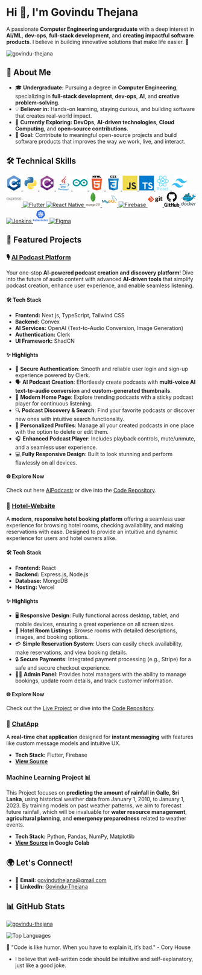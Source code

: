 # Hi 👋, I'm Govindu Thejana

A passionate **Computer Engineering undergraduate** with a deep interest in **Ai/ML**, **dev-ops**, **full-stack development**, and **creating impactful software products**. I believe in building innovative solutions that make life easier. 🚀

<p align="left"> <img src="https://komarev.com/ghpvc/?username=govindu-thejana&label=Profile%20views&color=0e75b6&style=flat" alt="govindu-thejana" /> </p>

## 🌟 About Me

- 🎓 **Undergraduate:** Pursuing a degree in **Computer Engineering**, specializing in **full-stack development**, **dev-ops**, **AI**, and **creative problem-solving**.
- 💡 **Believer in:** Hands-on learning, staying curious, and building software that creates real-world impact.
- 🌱 **Currently Exploring:** **DevOps**, **AI-driven technologies**, **Cloud Computing**, and **open-source contributions**.
- 🎯 **Goal:** Contribute to meaningful open-source projects and build software products that improves the way we work, live, and interact.

## 🛠️ Technical Skills

<p align="left">
  <!-- Programming Languages -->
  <a href="https://www.cplusplus.com/" target="_blank" rel="noreferrer">
    <img src="https://raw.githubusercontent.com/devicons/devicon/master/icons/cplusplus/cplusplus-original.svg" alt="C++" width="40" height="40"/>
  </a>
  <a href="https://www.python.org/" target="_blank" rel="noreferrer">
    <img src="https://raw.githubusercontent.com/devicons/devicon/master/icons/python/python-original.svg" alt="Python" width="40" height="40"/>
  </a>
  <a href="https://learn.microsoft.com/en-us/dotnet/csharp/" target="_blank" rel="noreferrer">
    <img src="https://raw.githubusercontent.com/devicons/devicon/master/icons/csharp/csharp-original.svg" alt="C#" width="40" height="40"/>
  </a>
  <a href="https://www.java.com/" target="_blank" rel="noreferrer">
    <img src="https://raw.githubusercontent.com/devicons/devicon/master/icons/java/java-original.svg" alt="Java" width="40" height="40"/>
  </a>
  <a href="https://www.arduino.cc/" target="_blank" rel="noreferrer">
    <img src="https://raw.githubusercontent.com/devicons/devicon/master/icons/arduino/arduino-original.svg" alt="Arduino" width="40" height="40"/>
  </a>
  <!-- Web Development -->
  <a href="https://developer.mozilla.org/en-US/docs/Web/HTML" target="_blank" rel="noreferrer">
    <img src="https://raw.githubusercontent.com/devicons/devicon/master/icons/html5/html5-original-wordmark.svg" alt="HTML" width="40" height="40"/>
  </a>
  <a href="https://developer.mozilla.org/en-US/docs/Web/CSS" target="_blank" rel="noreferrer">
    <img src="https://raw.githubusercontent.com/devicons/devicon/master/icons/css3/css3-original-wordmark.svg" alt="CSS" width="40" height="40"/>
  </a>
  <a href="https://developer.mozilla.org/en-US/docs/Web/JavaScript" target="_blank" rel="noreferrer">
    <img src="https://raw.githubusercontent.com/devicons/devicon/master/icons/javascript/javascript-original.svg" alt="JavaScript" width="40" height="40"/>
  </a>
  <a href="https://www.typescriptlang.org/" target="_blank" rel="noreferrer">
    <img src="https://raw.githubusercontent.com/devicons/devicon/master/icons/typescript/typescript-original.svg" alt="TypeScript" width="40" height="40"/>
  </a>
  <!-- Frameworks and Libraries -->
  <a href="https://reactjs.org/" target="_blank" rel="noreferrer">
    <img src="https://raw.githubusercontent.com/devicons/devicon/master/icons/react/react-original-wordmark.svg" alt="React" width="40" height="40"/>
  </a>
  <a href="https://tailwindcss.com/" target="_blank" rel="noreferrer">
    <img src="https://raw.githubusercontent.com/devicons/devicon/master/icons/tailwindcss/tailwindcss-plain.svg" alt="Tailwind CSS" width="40" height="40"/>
  </a>
  <a href="https://expressjs.com/" target="_blank" rel="noreferrer">
    <img src="https://raw.githubusercontent.com/devicons/devicon/master/icons/express/express-original-wordmark.svg" alt="Express.js" width="40" height="40"/>
  </a>
  <a href="https://www.flutter.dev/" target="_blank" rel="noreferrer">
    <img src="https://www.vectorlogo.zone/logos/flutterio/flutterio-icon.svg" alt="Flutter" width="40" height="40"/>
  </a>
  <a href="https://reactnative.dev/" target="_blank" rel="noreferrer">
    <img src="https://www.vectorlogo.zone/logos/react_native/react_native-icon.svg" alt="React Native" width="40" height="40"/>
  </a>
  <!-- Databases -->
  <a href="https://www.mongodb.com/" target="_blank" rel="noreferrer">
    <img src="https://raw.githubusercontent.com/devicons/devicon/master/icons/mongodb/mongodb-original-wordmark.svg" alt="MongoDB" width="40" height="40"/>
  </a>
  <a href="https://www.mysql.com/" target="_blank" rel="noreferrer">
    <img src="https://raw.githubusercontent.com/devicons/devicon/master/icons/mysql/mysql-original-wordmark.svg" alt="MySQL" width="40" height="40"/>
  </a>
  <a href="https://firebase.google.com/" target="_blank" rel="noreferrer">
    <img src="https://www.vectorlogo.zone/logos/firebase/firebase-icon.svg" alt="Firebase" width="40" height="40"/>
  </a>
  <!-- Tools -->
  <a href="https://www.git-scm.com/" target="_blank" rel="noreferrer">
    <img src="https://raw.githubusercontent.com/devicons/devicon/master/icons/git/git-original-wordmark.svg" alt="Git" width="40" height="40"/>
  </a>
  <a href="https://github.com/" target="_blank" rel="noreferrer">
    <img src="https://raw.githubusercontent.com/devicons/devicon/master/icons/github/github-original-wordmark.svg" alt="GitHub" width="40" height="40"/>
  </a>
  <a href="https://www.docker.com/" target="_blank" rel="noreferrer">
    <img src="https://raw.githubusercontent.com/devicons/devicon/master/icons/docker/docker-original-wordmark.svg" alt="Docker" width="40" height="40"/>
  </a>
  <a href="https://www.jenkins.io/" target="_blank" rel="noreferrer">
    <img src="https://www.vectorlogo.zone/logos/jenkins/jenkins-icon.svg" alt="Jenkins" width="40" height="40"/>
  </a>
  <a href="https://kubernetes.io/" target="_blank" rel="noreferrer">
    <img src="https://raw.githubusercontent.com/devicons/devicon/master/icons/kubernetes/kubernetes-plain-wordmark.svg" alt="Kubernetes" width="40" height="40"/>
  </a>
  <!-- Design Tools -->
  <a href="https://www.figma.com/" target="_blank" rel="noreferrer">
    <img src="https://www.vectorlogo.zone/logos/figma/figma-icon.svg" alt="Figma" width="40" height="40"/>
  </a>
</p>

## 🚀 Featured Projects

### 🎙️ [AI Podcast Platform](https://aipodcastr.vercel.app/)

Your one-stop **AI-powered podcast creation and discovery platform**! Dive into the future of audio content with advanced **AI-driven tools** that simplify podcast creation, enhance user experience, and enable seamless listening.

#### 🛠️ **Tech Stack**

- **Frontend:** Next.js, TypeScript, Tailwind CSS
- **Backend:** Convex
- **AI Services:** OpenAI (Text-to-Audio Conversion, Image Generation)
- **Authentication:** Clerk
- **UI Framework:** ShadCN

#### ✨ **Highlights**

- 🔐 **Secure Authentication**: Smooth and reliable user login and sign-up experience powered by Clerk.
- 🗣️ **AI Podcast Creation**: Effortlessly create podcasts with **multi-voice AI text-to-audio conversion** and **custom-generated thumbnails**.
- 🌟 **Modern Home Page**: Explore trending podcasts with a sticky podcast player for continuous listening.
- 🔍 **Podcast Discovery & Search**: Find your favorite podcasts or discover new ones with intuitive search functionality.
- 👤 **Personalized Profiles**: Manage all your created podcasts in one place with the option to delete or edit them.
- 🎧 **Enhanced Podcast Player**: Includes playback controls, mute/unmute, and a seamless user experience.
- 💻 **Fully Responsive Design**: Built to look stunning and perform flawlessly on all devices.

#### 🌐 **Explore Now**

Check out here [AIPodcastr](https://aipodcastr.vercel.app/) or dive into the [Code Repository](https://github.com/Govindu-Thejana/aipodcaster).

### 🏨 [Hotel-Website](https://suneragirahotel.vercel.app/)

A **modern**, **responsive hotel booking platform** offering a seamless user experience for browsing hotel rooms, checking availability, and making reservations with ease. Designed to provide an intuitive and dynamic experience for users and hotel owners alike.

#### 🛠️ **Tech Stack**

- **Frontend:** React
- **Backend:** Express.js, Node.js
- **Database:** MongoDB
- **Hosting:** Vercel

#### ✨ **Highlights**

- 🖥️ **Responsive Design**: Fully functional across desktop, tablet, and mobile devices, ensuring a great experience on all screen sizes.
- 🏨 **Hotel Room Listings**: Browse rooms with detailed descriptions, images, and booking options.
- 💳 **Simple Reservation System**: Users can easily check availability, make reservations, and view booking details.
- 🔒 **Secure Payments**: Integrated payment processing (e.g., Stripe) for a safe and secure checkout experience.
- 🧑‍💼 **Admin Panel**: Provides hotel managers with the ability to manage bookings, update room details, and track customer information.

#### 🌐 **Explore Now**

Check out the [Live Project](https://suneragirahotel.vercel.app/) or dive into the [Code Repository](https://github.com/Govindu-Thejana/Hotel-Website).


### 📱 [ChatApp](https://github.com/YourUsername/chatapp)

A **real-time chat application** designed for **instant messaging** with features like custom message models and intuitive UX.

- **Tech Stack:** Flutter, Firebase
- **[View Source](https://github.com/Govindu-Thejana/chat_app)**

### Machine Learning Project 📊

This Project focuses on **predicting the amount of rainfall in Galle, Sri Lanka**, using historical weather data from January 1, 2010, to January 1, 2023. By training models on past weather patterns, we aim to forecast future rainfall, which will be invaluable for **water resource management**, **agricultural planning**, and **emergency preparedness** related to weather events.

- **Tech Stack:** Python, Pandas, NumPy, Matplotlib
- **[View Source](https://colab.research.google.com/drive/16IOgCECnv-Uc1nKmKWNj_KX9xJ8lCork#scrollTo=RVEzMpL_jwu2) in Google Colab**


## 🌍 Let's Connect!

- 📧 **Email:** [govinduthejana@gmail.com](mailto:govinduthejana@gmail.com)
- 💼 **LinkedIn:** [Govindu-Thejana](https://www.linkedin.com/in/govindu-thejana/)



<!-- ## 🏆 Achievements

- 🥇 **Winner:** XYZ Hackathon 2023
- 🌟 **Open-Source Contributor:** PRs merged in notable repositories
- 📝 **Published Blogs:** [Your Blog](https://yourblog.com)

--- -->

## 📊 GitHub Stats
<p align="left"> <a href="https://github.com/ryo-ma/github-profile-trophy"><img src="https://github-profile-trophy.vercel.app/?username=govindu-thejana" alt="govindu-thejana" /></a> </p>

<!-- ![Govindu's GitHub Stats](https://github-readme-stats.vercel.app/api?username=govindu-thejana&show_icons=true&theme=radical)   -->
![Top Languages](https://github-readme-stats.vercel.app/api/top-langs/?username=Govindu-Thejana&layout=compact&theme=radical)


🌟 "Code is like humor. When you have to explain it, it’s bad." - Cory House
- I believe that well-written code should be intuitive and self-explanatory, just like a good joke.
